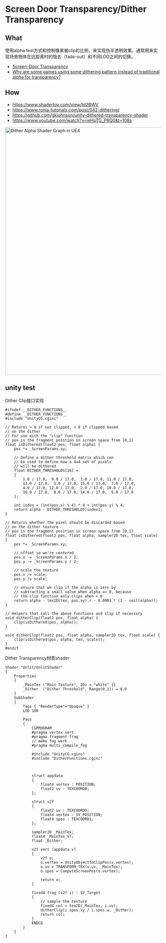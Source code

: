 # Screen Door Transparency/Dither Transparency

## What
使用alpha test方式和控制像素被clip的比例，来实现伪半透明效果。通常用来实现场景物体在远距离时的隐去（fade-out）和不同LOD之间的切换。
- [Screen-Door Transparency](https://digitalrune.github.io/DigitalRune-Documentation/html/fa431d48-b457-4c70-a590-d44b0840ab1e.htm)
- [Why are some games using some dithering pattern instead of traditional alpha for transparency?](https://gamedev.stackexchange.com/questions/47844/why-are-some-games-using-some-dithering-pattern-instead-of-traditional-alpha-for)

## How
- https://www.shadertoy.com/view/td2BWV
- https://www.ronja-tutorials.com/post/042-dithering/
- https://github.com/gkjohnson/unity-dithered-transparency-shader
- https://www.youtube.com/watch?v=ieHpTG_P8Q0&t=108s

<img src="./DitherAlphaShader.png" alt="Dither Alpha Shader Graph in UE4" width="800" />

## unity test
Dither Clip接口实现
```
#ifndef __DITHER_FUNCTIONS__
#define __DITHER_FUNCTIONS__
#include "UnityCG.cginc"

// Returns > 0 if not clipped, < 0 if clipped based
// on the dither
// For use with the "clip" function
// pos is the fragment position in screen space from [0,1]
float isDithered(float2 pos, float alpha) {
    pos *= _ScreenParams.xy;

    // Define a dither threshold matrix which can
    // be used to define how a 4x4 set of pixels
    // will be dithered
    float DITHER_THRESHOLDS[16] =
    {
        1.0 / 17.0,  9.0 / 17.0,  3.0 / 17.0, 11.0 / 17.0,
        13.0 / 17.0,  5.0 / 17.0, 15.0 / 17.0,  7.0 / 17.0,
        4.0 / 17.0, 12.0 / 17.0,  2.0 / 17.0, 10.0 / 17.0,
        16.0 / 17.0,  8.0 / 17.0, 14.0 / 17.0,  6.0 / 17.0
    };

    int index = (int(pos.x) % 4) * 4 + int(pos.y) % 4;
    return alpha - DITHER_THRESHOLDS[index];
}

// Returns whether the pixel should be discarded based
// on the dither texture
// pos is the fragment position in screen space from [0,1]
float isDithered(float2 pos, float alpha, sampler2D tex, float scale) {
    pos *= _ScreenParams.xy;

    // offset so we're centered
    pos.x -= _ScreenParams.x / 2;
    pos.y -= _ScreenParams.y / 2;
    
    // scale the texture
    pos.x /= scale;
    pos.y /= scale;

	// ensure that we clip if the alpha is zero by
	// subtracting a small value when alpha == 0, because
	// the clip function only clips when < 0
    return alpha - tex2D(tex, pos.xy).r - 0.0001 * (1 - ceil(alpha));
}

// Helpers that call the above functions and clip if necessary
void ditherClip(float2 pos, float alpha) {
    clip(isDithered(pos, alpha));
}

void ditherClip(float2 pos, float alpha, sampler2D tex, float scale) {
    clip(isDithered(pos, alpha, tex, scale));
}
#endif
```

Dither Transparency材质shader
```
Shader "Unlit/UnlitShader"
{
    Properties
    {
        _MainTex ("Main Texture", 2D) = "white" {}
		_Dither  ("Dither Threshold", Range(0,1)) = 0.0
    }
    SubShader
    {
        Tags { "RenderType"="Opaque" }
        LOD 100

        Pass
        {
            CGPROGRAM
            #pragma vertex vert
            #pragma fragment frag
            // make fog work
            #pragma multi_compile_fog

            #include "UnityCG.cginc"
			#include "DitherFunctions.cginc"
			
			

            struct appdata
            {
                float4 vertex : POSITION;
                float2 uv : TEXCOORD0;
            };

            struct v2f
            {
                float2 uv : TEXCOORD0;
                float4 vertex : SV_POSITION;
				float4 spos : TEXCOORD1;
            };

            sampler2D _MainTex;
            float4 _MainTex_ST;
			float _Dither;

            v2f vert (appdata v)
            {
                v2f o;
                o.vertex = UnityObjectToClipPos(v.vertex);
                o.uv = TRANSFORM_TEX(v.uv, _MainTex);
				o.spos = ComputeScreenPos(o.vertex);
                
                return o;
            }

            fixed4 frag (v2f i) : SV_Target
            {
                // sample the texture
                fixed4 col = tex2D(_MainTex, i.uv);
				ditherClip(i.spos.xy / i.spos.w, _Dither);
                return col;
            }
            ENDCG
        }
    }
}
```

